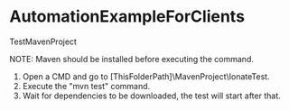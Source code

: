 # AutomationExampleForClients
TestMavenProject

NOTE: Maven should be installed before executing the command.

1) Open a CMD and go to [ThisFolderPath]\MavenProject\IonateTest.
2) Execute the "mvn test" command.
3) Wait for dependencies to be downloaded, the test will start after that.
